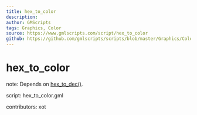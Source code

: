 ```yaml
---
title: hex_to_color
description: 
author: GMScripts
tags: Graphics, Color
source: https://www.gmlscripts.com/script/hex_to_color
github: https://github.com/gmlscripts/scripts/blob/master/Graphics/Color/hex_to_color.gml
---
```


hex_to_color
============

note: Depends on [hex_to_dec()](hex_to_dec).

script: hex_to_color.gml

contributors: xot
